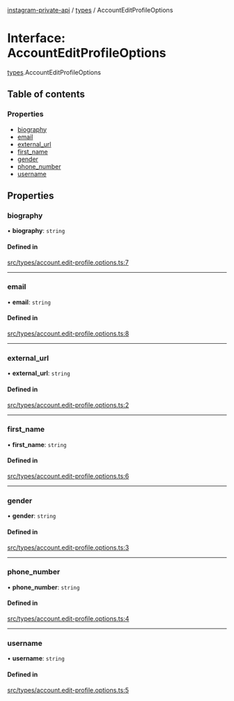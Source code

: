 [instagram-private-api](../../README.md) / [types](../../modules/types.md) / AccountEditProfileOptions

# Interface: AccountEditProfileOptions

[types](../../modules/types.md).AccountEditProfileOptions

## Table of contents

### Properties

- [biography](AccountEditProfileOptions.md#biography)
- [email](AccountEditProfileOptions.md#email)
- [external\_url](AccountEditProfileOptions.md#external_url)
- [first\_name](AccountEditProfileOptions.md#first_name)
- [gender](AccountEditProfileOptions.md#gender)
- [phone\_number](AccountEditProfileOptions.md#phone_number)
- [username](AccountEditProfileOptions.md#username)

## Properties

### biography

• **biography**: `string`

#### Defined in

[src/types/account.edit-profile.options.ts:7](https://github.com/Nerixyz/instagram-private-api/blob/b3351b9/src/types/account.edit-profile.options.ts#L7)

___

### email

• **email**: `string`

#### Defined in

[src/types/account.edit-profile.options.ts:8](https://github.com/Nerixyz/instagram-private-api/blob/b3351b9/src/types/account.edit-profile.options.ts#L8)

___

### external\_url

• **external\_url**: `string`

#### Defined in

[src/types/account.edit-profile.options.ts:2](https://github.com/Nerixyz/instagram-private-api/blob/b3351b9/src/types/account.edit-profile.options.ts#L2)

___

### first\_name

• **first\_name**: `string`

#### Defined in

[src/types/account.edit-profile.options.ts:6](https://github.com/Nerixyz/instagram-private-api/blob/b3351b9/src/types/account.edit-profile.options.ts#L6)

___

### gender

• **gender**: `string`

#### Defined in

[src/types/account.edit-profile.options.ts:3](https://github.com/Nerixyz/instagram-private-api/blob/b3351b9/src/types/account.edit-profile.options.ts#L3)

___

### phone\_number

• **phone\_number**: `string`

#### Defined in

[src/types/account.edit-profile.options.ts:4](https://github.com/Nerixyz/instagram-private-api/blob/b3351b9/src/types/account.edit-profile.options.ts#L4)

___

### username

• **username**: `string`

#### Defined in

[src/types/account.edit-profile.options.ts:5](https://github.com/Nerixyz/instagram-private-api/blob/b3351b9/src/types/account.edit-profile.options.ts#L5)
